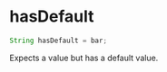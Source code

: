 # hasDefault

```javascript
String hasDefault = bar;
```

Expects a value but has a default value.

